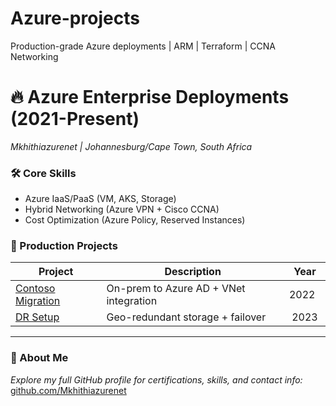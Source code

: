 # Azure-projects
Production-grade Azure deployments | ARM | Terraform | CCNA Networking 
# 🔥 Azure Enterprise Deployments (2021-Present)  
*Mkhithiazurenet | Johannesburg/Cape Town, South Africa*  

### 🛠 Core Skills  
- Azure IaaS/PaaS (VM, AKS, Storage)  
- Hybrid Networking (Azure VPN + Cisco CCNA)  
- Cost Optimization (Azure Policy, Reserved Instances)  

### 📂 Production Projects  
| Project          | Description                          | Year |  
|------------------|--------------------------------------|------|  
| [Contoso Migration](Production-Labs/contoso-migration) | On-prem to Azure AD + VNet integration | 2022 |  
| [DR Setup](Production-Labs/disaster-recovery) | Geo-redundant storage + failover     | 2023 |
---
### 🚀 About Me  
*Explore my full GitHub profile for certifications, skills, and contact info:*  
[github.com/Mkhithiazurenet](https://github.com/Mkhithiazurenet) 